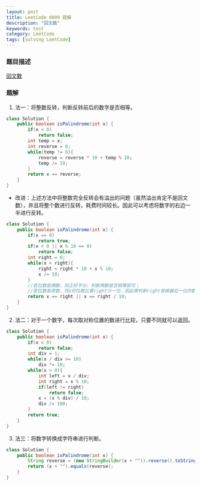```yaml
---
layout: post
title: LeetCode 0009 题解
description: "回文数"
keywords: test
category: LeetCode
tags: [solving LeetCode]
---
```


### 题目描述
[回文数](https://leetcode-cn.com/problems/palindrome-number/)

### 题解
1. 法一：将整数反转，判断反转前后的数字是否相等。
```java
class Solution {
    public boolean isPalindrome(int x) {
        if(x < 0)
            return false;
        int temp = x;
        int reverse = 0;
        while(temp != 0){
            reverse = reverse * 10 + temp % 10;
            temp /= 10;
        }
        return x == reverse;
    }
}
```
* 改进：上述方法中将整数完全反转会有溢出的问题（虽然溢出肯定不是回文数），并且将整个数进行反转，耗费时间较长。因此可以考虑将数字的右边一半进行反转。
```java
class Solution {
    public boolean isPalindrome(int x) {
        if(x == 0)
            return true;
        if(x < 0 || x % 10 == 0)
            return false;
        int right = 0;
        while(x > right){
            right = right * 10 + x % 10;
            x /= 10;
        }
        //若位数是偶数，则正好平分，判断两数是否相等即可；
        //若位数是奇数，则x的位数比要right少一位，因此需判断right舍掉最后一位的数是否和x相等。
        return x == right || x == right / 10;
    }
}
```
2. 法二：对于一个数字，每次取对称位置的数进行比较，只要不同就可以返回。
```java
class Solution {
    public boolean isPalindrome(int x) {
        if(x < 0)
            return false;
        int div = 1;
        while(x / div >= 10)
            div *= 10;
        while(x > 0){
            int left = x / div;
            int right = x % 10;
            if(left != right)
                return false;
            x = (x % div) / 10;
            div /= 100;
        }
        return true;
    }
}
```
3. 法三：将数字转换成字符串进行判断。
```java
class Solution {
    public boolean isPalindrome(int x) {
        String reverse = (new StringBuilder(x + "")).reverse().toString();
        return (x + "").equals(reverse);
    }
}
```